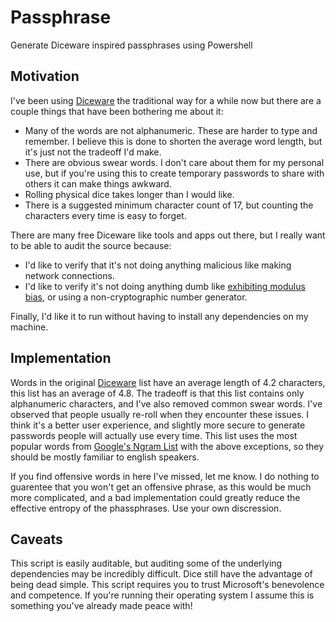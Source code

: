 # Passphrase
Generate Diceware inspired passphrases using Powershell

## Motivation
I've been using [Diceware](http://world.std.com/~reinhold/diceware.html) the traditional way for a while now but there are a couple things that have been bothering me about it:
* Many of the words are not alphanumeric. These are harder to type and remember. I believe this is done to shorten the average word length, but it's just not the tradeoff I'd make.
* There are obvious swear words. I don't care about them for my personal use, but if you're using this to create temporary passwords to share with others it can make things awkward.
* Rolling physical dice takes longer than I would like.
* There is a suggested minimum character count of 17, but counting the characters every time is easy to forget.

There are many free Diceware like tools and apps out there, but I really want to be able to audit the source because:
* I'd like to verify that it's not doing anything malicious like making network connections.
* I'd like to verify it's not doing anything dumb like [exhibiting modulus bias](http://stackoverflow.com/questions/10984974/why-do-people-say-there-is-modulo-bias-when-using-a-random-number-generator), or using a non-cryptographic number generator.

Finally, I'd like it to run without having to install any dependencies on my machine.

## Implementation
Words in the original [Diceware](http://world.std.com/~reinhold/diceware.html) list have an average length of 4.2 characters, this list has an average of 4.8. The tradeoff is that this list contains only alphanumeric characters, and I've also removed common swear
words. I've observed that people usually re-roll when they encounter these issues. I think it's a better user
experience, and slightly more secure to generate passwords people will actually use every time. This list uses the most
popular words from [Google's Ngram List](http://storage.googleapis.com/books/ngrams/books/datasetsv2.html) with the above exceptions, so they should be mostly familiar to english speakers.

If you find offensive words in here I've missed, let me know. I do nothing to guarentee that you won't get an offensive phrase, as this would be much more complicated, and a bad implementation could greatly reduce the effective entropy of the phassphrases. Use your own discression.

## Caveats
This script is easily auditable, but auditing some of the underlying dependencies may be incredibly difficult. Dice still have the advantage of being dead simple. This script requires you to trust Microsoft's benevolence and competence. If you're running their operating system I assume this is something you've already made peace with!
